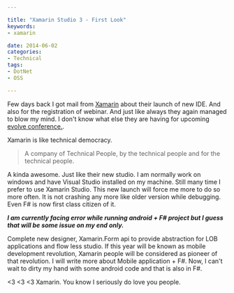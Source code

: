 ```yaml
---

title: "Xamarin Studio 3 - First Look"
keywords:
- xamarin

date: 2014-06-02
categories:
- Technical
tags:
- DotNet
- OSS

---
```


Few days back I got mail from [Xamarin](http://xamarin.com/) about their launch of new IDE. And also for the registration of webinar. And just like always they again managed to blow my mind. I don't know what else they are having for upcoming [evolve conference.](https://evolve.xamarin.com/). 


 

Xamarin is like technical democracy. 
> A company of Technical People, by the technical people and for the technical people.

A kinda awesome. Just like their new studio. I am normally work on windows and have Visual Studio installed on my machine. Still many time I prefer to use Xamarin Studio. This new launch will force me more to do so more often. It is not crashing any more like older version while debugging. Even F# is now first class citizen of it. 

***I am currently facing error while running android + F# project but I guess that will be some issue on my end only.***

Complete new designer, Xamarin.Form api to provide abstraction for LOB applications and flow less studio. If this year will be known as mobile development revolution, Xamarin people will be considered as pioneer of that revolution. I will write more about Mobile application + F#. Now, I can't wait to dirty my hand with some android code and that is also in F#.   

<3 <3 <3 Xamarin. You know I seriously do love you people.
